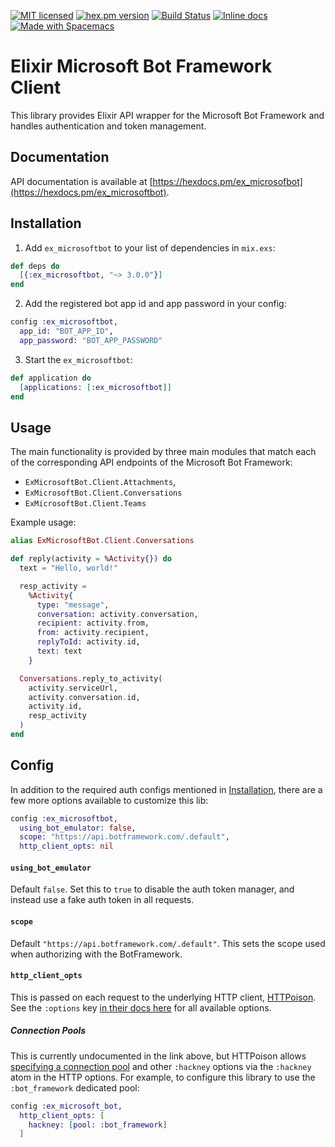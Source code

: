 [![MIT licensed](https://img.shields.io/badge/license-MIT-blue.svg)](https://raw.githubusercontent.com/zabirauf/ex_microsoftbot/master/LICENSE.md) [![hex.pm version](https://img.shields.io/hexpm/v/httpotion.svg?style=flat)](https://hex.pm/packages/ex_microsoftbot) [![Build Status](https://travis-ci.org/zabirauf/ex_microsoftbot.svg?branch=master)](https://travis-ci.org/zabirauf/ex_microsoftbot) [![Inline docs](http://inch-ci.org/github/zabirauf/ex_microsoftbot.svg)](http://inch-ci.org/github/zabirauf/ex_microsoftbot) <a href="http://github.com/syl20bnr/spacemacs"><img src="https://cdn.rawgit.com/syl20bnr/spacemacs/442d025779da2f62fc86c2082703697714db6514/assets/spacemacs-badge.svg" alt="Made with Spacemacs"></a>

Elixir Microsoft Bot Framework Client
=====================================

This library provides Elixir API wrapper for the Microsoft Bot Framework and handles authentication and token management.

## Documentation

API documentation is available at [https://hexdocs.pm/ex_microsofbot](https://hexdocs.pm/ex_microsoftbot).

## Installation

1. Add `ex_microsoftbot` to your list of dependencies in `mix.exs`:

```elixir
def deps do
  [{:ex_microsoftbot, "~> 3.0.0"}]
end
```

2. Add the registered bot app id and app password in your config:

```elixir
config :ex_microsoftbot,
  app_id: "BOT_APP_ID",
  app_password: "BOT_APP_PASSWORD"
```

3. Start the `ex_microsoftbot`:

```elixir
def application do
  [applications: [:ex_microsoftbot]]
end
```

## Usage

The main functionality is provided by three main modules that match each of the corresponding API endpoints of the Microsoft Bot Framework:

* `ExMicrosoftBot.Client.Attachments`,
* `ExMicrosoftBot.Client.Conversations`
* `ExMicrosoftBot.Client.Teams`

Example usage:

```elixir
alias ExMicrosoftBot.Client.Conversations

def reply(activity = %Activity{}) do
  text = "Hello, world!"

  resp_activity =
    %Activity{
      type: "message",
      conversation: activity.conversation,
      recipient: activity.from,
      from: activity.recipient,
      replyToId: activity.id,
      text: text
    }

  Conversations.reply_to_activity(
    activity.serviceUrl,
    activity.conversation.id,
    activity.id,
    resp_activity
  )
end
```

## Config

In addition to the required auth configs mentioned in [Installation](#installation), there are a few more options available to customize this lib:

```elixir
config :ex_microsoftbot,
  using_bot_emulator: false,
  scope: "https://api.botframework.com/.default",
  http_client_opts: nil
```

#### `using_bot_emulator`

Default `false`. Set this to `true` to disable the auth token manager, and instead use a fake auth token in all requests.

#### `scope`

Default `"https://api.botframework.com/.default"`. This sets the scope used when authorizing with the BotFramework.

#### `http_client_opts`

This is passed on each request to the underlying HTTP client, [HTTPoison](https://github.com/edgurgel/httpoison). See the `:options` key [in their docs here](https://hexdocs.pm/httpoison/HTTPoison.Request.html) for all available options.

##### Connection Pools

This is currently undocumented in the link above, but HTTPoison allows [specifying a connection pool](https://github.com/edgurgel/httpoison#connection-pools) and other `:hackney` options via the `:hackney` atom in the HTTP options. For example, to configure this library to use the `:bot_framework` dedicated pool:

```elixir
config :ex_microsoft_bot,
  http_client_opts: [
    hackney: [pool: :bot_framework]
  ]
```
